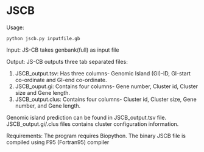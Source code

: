 # JSCB

Usage:
```
python jscb.py inputfile.gb
```

Input:
JS-CB takes genbank(full) as input file

Output:
JS-CB outputs three tab separated files:
1) JSCB_output.tsv: Has three columns- Genomic Island (GI)-ID, GI-start co-ordinate and GI-end co-ordinate.
2) JSCB_ouput.gi: Contains four columns- Gene number, Cluster id, Cluster size and Gene length.
3) JSCB_output.clus: Contains four columns- Cluster id, Cluster size, Gene number, and Gene length.

Genomic island prediction can be found in JSCB_output.tsv file. JSCB_output.gi/.clus files contains cluster configuration information.

Requirements:
The program requires Biopython. The binary JSCB file is compiled using F95 (Fortran95) compiler
